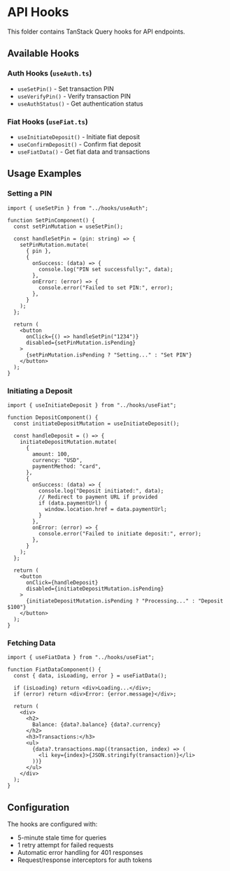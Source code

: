 # API Hooks

This folder contains TanStack Query hooks for API endpoints.

## Available Hooks

### Auth Hooks (`useAuth.ts`)

- `useSetPin()` - Set transaction PIN
- `useVerifyPin()` - Verify transaction PIN
- `useAuthStatus()` - Get authentication status

### Fiat Hooks (`useFiat.ts`)

- `useInitiateDeposit()` - Initiate fiat deposit
- `useConfirmDeposit()` - Confirm fiat deposit
- `useFiatData()` - Get fiat data and transactions

## Usage Examples

### Setting a PIN

```tsx
import { useSetPin } from "../hooks/useAuth";

function SetPinComponent() {
  const setPinMutation = useSetPin();

  const handleSetPin = (pin: string) => {
    setPinMutation.mutate(
      { pin },
      {
        onSuccess: (data) => {
          console.log("PIN set successfully:", data);
        },
        onError: (error) => {
          console.error("Failed to set PIN:", error);
        },
      }
    );
  };

  return (
    <button
      onClick={() => handleSetPin("1234")}
      disabled={setPinMutation.isPending}
    >
      {setPinMutation.isPending ? "Setting..." : "Set PIN"}
    </button>
  );
}
```

### Initiating a Deposit

```tsx
import { useInitiateDeposit } from "../hooks/useFiat";

function DepositComponent() {
  const initiateDepositMutation = useInitiateDeposit();

  const handleDeposit = () => {
    initiateDepositMutation.mutate(
      {
        amount: 100,
        currency: "USD",
        paymentMethod: "card",
      },
      {
        onSuccess: (data) => {
          console.log("Deposit initiated:", data);
          // Redirect to payment URL if provided
          if (data.paymentUrl) {
            window.location.href = data.paymentUrl;
          }
        },
        onError: (error) => {
          console.error("Failed to initiate deposit:", error);
        },
      }
    );
  };

  return (
    <button
      onClick={handleDeposit}
      disabled={initiateDepositMutation.isPending}
    >
      {initiateDepositMutation.isPending ? "Processing..." : "Deposit $100"}
    </button>
  );
}
```

### Fetching Data

```tsx
import { useFiatData } from "../hooks/useFiat";

function FiatDataComponent() {
  const { data, isLoading, error } = useFiatData();

  if (isLoading) return <div>Loading...</div>;
  if (error) return <div>Error: {error.message}</div>;

  return (
    <div>
      <h2>
        Balance: {data?.balance} {data?.currency}
      </h2>
      <h3>Transactions:</h3>
      <ul>
        {data?.transactions.map((transaction, index) => (
          <li key={index}>{JSON.stringify(transaction)}</li>
        ))}
      </ul>
    </div>
  );
}
```

## Configuration

The hooks are configured with:

- 5-minute stale time for queries
- 1 retry attempt for failed requests
- Automatic error handling for 401 responses
- Request/response interceptors for auth tokens
